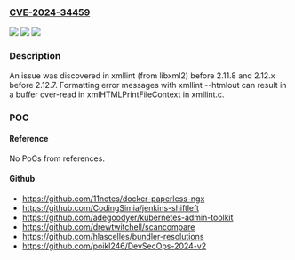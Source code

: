### [CVE-2024-34459](https://cve.mitre.org/cgi-bin/cvename.cgi?name=CVE-2024-34459)
![](https://img.shields.io/static/v1?label=Product&message=n%2Fa&color=blue)
![](https://img.shields.io/static/v1?label=Version&message=n%2Fa&color=blue)
![](https://img.shields.io/static/v1?label=Vulnerability&message=n%2Fa&color=brighgreen)

### Description

An issue was discovered in xmllint (from libxml2) before 2.11.8 and 2.12.x before 2.12.7. Formatting error messages with xmllint --htmlout can result in a buffer over-read in xmlHTMLPrintFileContext in xmllint.c.

### POC

#### Reference
No PoCs from references.

#### Github
- https://github.com/11notes/docker-paperless-ngx
- https://github.com/CodingSimia/jenkins-shiftleft
- https://github.com/adegoodyer/kubernetes-admin-toolkit
- https://github.com/drewtwitchell/scancompare
- https://github.com/hlascelles/bundler-resolutions
- https://github.com/poikl246/DevSecOps-2024-v2


